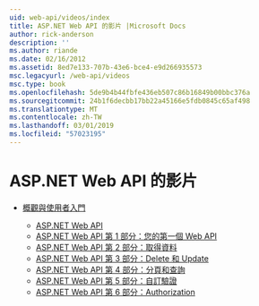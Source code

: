 ```yaml
---
uid: web-api/videos/index
title: ASP.NET Web API 的影片 |Microsoft Docs
author: rick-anderson
description: ''
ms.author: riande
ms.date: 02/16/2012
ms.assetid: 8ed7e133-707b-43e6-bce4-e9d266935573
msc.legacyurl: /web-api/videos
msc.type: book
ms.openlocfilehash: 5de9b4b44fbfe436eb507c86b16849b00bbc376a
ms.sourcegitcommit: 24b1f6decbb17bb22a45166e5fdb0845c65af498
ms.translationtype: MT
ms.contentlocale: zh-TW
ms.lasthandoff: 03/01/2019
ms.locfileid: "57023195"
---
```

<a name="aspnet-web-api-videos"></a>ASP.NET Web API 的影片
====================
- [概觀與使用者入門](getting-started/index.md)

    - [ASP.NET Web API](getting-started/aspnet-web-api.md)
    - [ASP.NET Web API 第 1 部分：您的第一個 Web API](getting-started/your-first-web-api.md)
    - [ASP.NET Web API 第 2 部分：取得資料](getting-started/getting-data.md)
    - [ASP.NET Web API 第 3 部分：Delete 和 Update](getting-started/delete-and-update.md)
    - [ASP.NET Web API 第 4 部分：分頁和查詢](getting-started/paging-and-querying.md)
    - [ASP.NET Web API 第 5 部分：自訂驗證](getting-started/custom-validation.md)
    - [ASP.NET Web API 第 6 部分：Authorization](getting-started/authorization.md)
